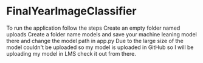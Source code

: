 # FinalYearImageClassifier
To run the application follow the steps 
Create an empty folder named uploads
Create a folder name models and save your machine leaning model there and change the model path in app.py
Due to the large size of the model couldn't be uploaded so my model is uploaded in GitHub so I will be uploading my model in LMS check it out from there.
